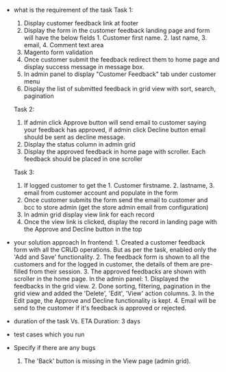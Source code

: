 - what is the requirement of the task
    Task 1:
    1. Display customer feedback link at footer
    2. Display the form in the customer feedback landing page and form will have the below fields
            1. Customer first name. 2. last name, 3. email, 4. Comment text area
    3. Magento form validation
    4. Once customer submit the feedback redirect them to home page and display success message in message box.
    5. In admin panel to display "Customer Feedback" tab under customer menu
    6. Display the list of submitted feedback in grid view with sort, search, pagination
    
    Task 2:
    1. If admin click Approve button will send email to customer saying your feedback has approved, if admin click Decline button email should be sent as decline message.
    2. Display the status column in admin grid
    3. Display the approved feedback in home page with scroller. Each feedback should be placed in one scroller 
    
    Task 3:
    1. If logged customer to get the 1. Customer firstname. 2. lastname, 3. email from customer account and populate in the form
    2. Once customer submits the form send the email to customer and bcc to store admin (get the store admin email from configuration)
    3. In admin grid display view link for each record
    4. Once the view link is clicked, display the record in landing page with the Approve and Decline button in the top
      
- your solution approach
    In frontend:
      1. Created a customer feedback form with all the CRUD operations. But as per the task, enabled only the 'Add and Save' functionality.
      2. The feedback form is shown to all the customers and for the logged in customer, the details of them are pre-filled from their session.
      3. The approved feedbacks are shown with scroller in the home page.
    In the admin panel:
      1. Displayed the feedbacks in the grid view.
      2. Done sorting, filtering, pagination in the grid view and added the 'Delete', 'Edit', 'View' action columns.
      3. In the Edit page, the Approve and Decline functionality is kept.
      4. Email will be send to the customer if it's feedback is approved or rejected.
    
- duration of the task Vs. ETA
    Duration: 3 days

- test cases which you run

- Specify if there are any bugs
  1. The 'Back' button is missing in the View page (admin grid).
